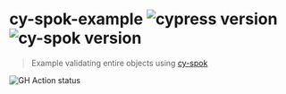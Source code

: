 # cy-spok-example ![cypress version](https://img.shields.io/badge/cypress-8.4.0-brightgreen) ![cy-spok version](https://img.shields.io/badge/cy--spok-1.3.3-brightgreen)
> Example validating entire objects using [cy-spok](https://github.com/bahmutov/cy-spok)

![GH Action status](https://github.com/bahmutov/cy-spok-example/workflows/tests/badge.svg?branch=master)
